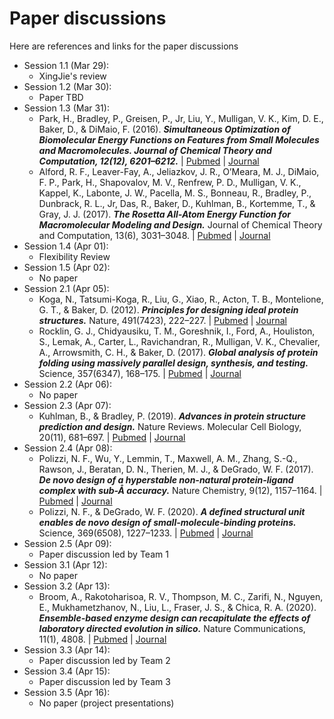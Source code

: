 # Paper discussions

Here are references and links for the paper discussions

- Session 1.1 (Mar 29):
    - XingJie's review
- Session 1.2 (Mar 30):
    - Paper TBD
- Session 1.3 (Mar 31):
    - Park, H., Bradley, P., Greisen, P., Jr, Liu, Y., Mulligan, V. K., Kim, D. E., Baker, D., & DiMaio, F. (2016). ***Simultaneous Optimization of Biomolecular Energy Functions on Features from Small Molecules and Macromolecules. Journal of Chemical Theory and Computation, 12(12), 6201–6212.*** | [Pubmed](https://www.ncbi.nlm.nih.gov/pmc/articles/PMC5515585/) | [Journal](https://doi.org/10.1021/acs.jctc.6b00819)
    - Alford, R. F., Leaver-Fay, A., Jeliazkov, J. R., O’Meara, M. J., DiMaio, F. P., Park, H., Shapovalov, M. V., Renfrew, P. D., Mulligan, V. K., Kappel, K., Labonte, J. W., Pacella, M. S., Bonneau, R., Bradley, P., Dunbrack, R. L., Jr, Das, R., Baker, D., Kuhlman, B., Kortemme, T., & Gray, J. J. (2017). ***The Rosetta All-Atom Energy Function for Macromolecular Modeling and Design.*** Journal of Chemical Theory and Computation, 13(6), 3031–3048. | [Pubmed](https://www.ncbi.nlm.nih.gov/pmc/articles/PMC5717763/) | [Journal](https://doi.org/10.1021/acs.jctc.7b00125) 
- Session 1.4 (Apr 01):
    - Flexibility Review
- Session 1.5 (Apr 02):
    - No paper
- Session 2.1 (Apr 05):
    - Koga, N., Tatsumi-Koga, R., Liu, G., Xiao, R., Acton, T. B., Montelione, G. T., & Baker, D. (2012). ***Principles for designing ideal protein structures.*** Nature, 491(7423), 222–227. | [Pubmed](https://www.ncbi.nlm.nih.gov/pmc/articles/PMC3705962/) | [Journal](https://doi.org/10.1038/nature11600) 
    - Rocklin, G. J., Chidyausiku, T. M., Goreshnik, I., Ford, A., Houliston, S., Lemak, A., Carter, L., Ravichandran, R., Mulligan, V. K., Chevalier, A., Arrowsmith, C. H., & Baker, D. (2017). ***Global analysis of protein folding using massively parallel design, synthesis, and testing.*** Science, 357(6347), 168–175. | [Pubmed](https://www.ncbi.nlm.nih.gov/pmc/articles/PMC5568797/) | [Journal](https://doi.org/10.1126/science.aan0693)
- Session 2.2 (Apr 06):
    - No paper
- Session 2.3 (Apr 07):
    - Kuhlman, B., & Bradley, P. (2019). ***Advances in protein structure prediction and design.*** Nature Reviews. Molecular Cell Biology, 20(11), 681–697. | [Pubmed](https://www.ncbi.nlm.nih.gov/pmc/articles/PMC7032036/) | [Journal](https://doi.org/10.1038/s41580-019-0163-x) 
- Session 2.4 (Apr 08):
    - Polizzi, N. F., Wu, Y., Lemmin, T., Maxwell, A. M., Zhang, S.-Q., Rawson, J., Beratan, D. N., Therien, M. J., & DeGrado, W. F. (2017). ***De novo design of a hyperstable non-natural protein-ligand complex with sub-Å accuracy.*** Nature Chemistry, 9(12), 1157–1164. | [Pubmed](https://www.ncbi.nlm.nih.gov/pmc/articles/PMC5859929/) | [Journal](https://doi.org/10.1038/nchem.2846)
    - Polizzi, N. F., & DeGrado, W. F. (2020). ***A defined structural unit enables de novo design of small-molecule-binding proteins.*** Science, 369(6508), 1227–1233. | [Pubmed](https://www.ncbi.nlm.nih.gov/pmc/articles/PMC7526616/) | [Journal](https://doi.org/10.1126/science.abb8330)
- Session 2.5 (Apr 09):
    - Paper discussion led by Team 1
- Session 3.1 (Apr 12):
    - No paper
- Session 3.2 (Apr 13):
    - Broom, A., Rakotoharisoa, R. V., Thompson, M. C., Zarifi, N., Nguyen, E., Mukhametzhanov, N., Liu, L., Fraser, J. S., & Chica, R. A. (2020). ***Ensemble-based enzyme design can recapitulate the effects of laboratory directed evolution in silico.*** Nature Communications, 11(1), 4808. | [Pubmed](https://www.ncbi.nlm.nih.gov/pmc/articles/PMC7511930/) | [Journal](https://doi.org/10.1038/s41467-020-18619-x)
- Session 3.3 (Apr 14):
    - Paper discussion led by Team 2
- Session 3.4 (Apr 15):
    - Paper discussion led by Team 3
- Session 3.5 (Apr 16):
    - No paper (project presentations)